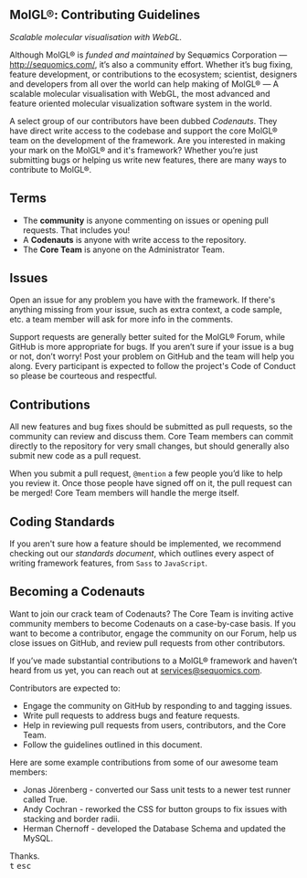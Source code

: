 ## MolGL®: Contributing Guidelines
<i>Scalable molecular visualisation with WebGL.</i>

Although MolGL® is <i>funded and maintained</i> by Sequømics Corporation — http://sequomics.com/, it’s also a community effort. Whether it’s bug fixing, feature development, or contributions to the ecosystem; scientist, designers and developers from all over the world can help making of MolGL® — A scalable molecular visualisation with WebGL, the most advanced and feature oriented molecular visualization software system in the world.

A select group of our contributors have been dubbed *Codenauts*. They have direct write access to the codebase and support the core MolGL® team on the development of the framework. Are you interested in making your mark on the MolGL® and it's framework? Whether you’re just submitting bugs or helping us write new features, there are many ways to contribute to MolGL®.

## Terms

- The **community** is anyone commenting on issues or opening pull requests. That includes you!
- A **Codenauts** is anyone with write access to the repository.
- The **Core Team** is anyone on the Administrator Team.

## Issues

Open an issue for any problem you have with the framework. If there's anything missing from your issue, such as extra context, a code sample, etc. a team member will ask for more info in the comments.

Support requests are generally better suited for the MolGL® Forum, while GitHub is more appropriate for bugs. If you aren’t sure if your issue is a bug or not, don’t worry! Post your problem on GitHub and the team will help you along. Every participant is expected to follow the project's Code of Conduct so please be courteous and respectful.

## Contributions

All new features and bug fixes should be submitted as pull requests, so the community can review and discuss them. Core Team members can commit directly to the repository for very small changes, but should generally also submit new code as a pull request.

When you submit a pull request, `@mention` a few people you’d like to help you review it. Once those people have signed off on it, the pull request can be merged! Core Team members will handle the merge itself.

## Coding Standards

If you aren't sure how a feature should be implemented, we recommend checking out our <i>standards document</i>, which outlines every aspect of writing framework features, from `Sass` to `JavaScript`.

## Becoming a Codenauts

Want to join our crack team of Codenauts? The Core Team is inviting active community members to become Codenauts on a case-by-case basis. If you want to become a contributor, engage the community on our Forum, help us close issues on GitHub, and review pull requests from other contributors.

If you’ve made substantial contributions to a MolGL® framework and haven’t heard from us yet, you can reach out at services@sequomics.com.

Contributors are expected to:

- Engage the community on GitHub by responding to and tagging issues.
- Write pull requests to address bugs and feature requests.
- Help in reviewing pull requests from users, contributors, and the Core Team.
- Follow the guidelines outlined in this document.

Here are some example contributions from some of our awesome team members:

- Jonas Jörenberg - converted our Sass unit tests to a newer test runner called True.
- Andy Cochran - reworked the CSS for button groups to fix issues with stacking and border radii.
- Herman Chernoff - developed the Database Schema and updated the MySQL.

Thanks.<br/><kbd>t</kbd>&nbsp;<kbd>esc</kbd>
